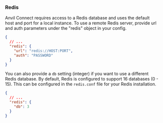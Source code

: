 ### Redis

Anvil Connect requires access to a Redis database and uses the default host and
port for a local instance. To use a remote Redis server, provide url and auth
parameters under the "redis" object in your config.

```json
{
  // ...
  "redis": {
    "url": "redis://HOST:PORT",
    "auth": "PASSWORD"
  }
}
```

You can also provide a `db` setting (integer) if you want to use a different
Redis database. By default, Redis is configured to support 16 databases
(0 - 15). This can be configured in the `redis.conf` file for your Redis
installation.

```json
{
  // ...
  "redis": {
    "db": 3
  }
}
```

